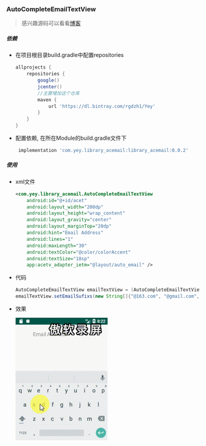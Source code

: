 ### AutoCompleteEmailTextView
> 感兴趣源码可以看看[博客](https://blog.csdn.net/MoLiao2046/article/details/104716849)
##### 依赖
- 在项目根目录build.gradle中配置repositories
    ```groovy
    allprojects {
        repositories {
            google()
            jcenter()
            //主要增加这个仓库
            maven {
                url 'https://dl.bintray.com/rgdzh1/Yey'
            }
        }
    }
    ```    
- 配置依赖, 在所在Module的build.gradle文件下
    ```groovy
     implementation 'com.yey.library_acemail:library_acemail:0.0.2'
    ```
##### 使用
- xml文件
    ```xml
    <com.yey.library_acemail.AutoCompleteEmailTextView
        android:id="@+id/acet"
        android:layout_width="200dp"
        android:layout_height="wrap_content"
        android:layout_gravity="center"
        android:layout_marginTop="20dp"
        android:hint="Email Address"
        android:lines="1"
        android:maxLength="30"
        android:textColor="@color/colorAccent"
        android:textSize="18sp"
        app:acetv_adapter_ietm="@layout/auto_email" />
    ```
- 代码
    ```java
    AutoCompleteEmailTextView emailTextView = (AutoCompleteEmailTextView) findViewById(R.id.acet);
    emailTextView.setEmailSufixs(new String[]{"@163.com", "@gmail.com", "@hotmail.com", "@jk.com", "@yuo.com"});
    ```
- 效果
    
    ![效果图](AutoCompleteEmailTextView.gif)  
    